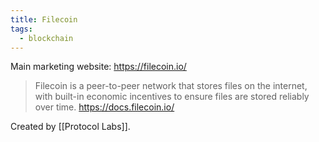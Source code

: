 ```yaml
---
title: Filecoin
tags:
  - blockchain
---
```


Main marketing website: https://filecoin.io/

> Filecoin is a peer-to-peer network that stores files on the internet, with built-in economic incentives to ensure files are stored reliably over time.
> https://docs.filecoin.io/

Created by [[Protocol Labs]].
